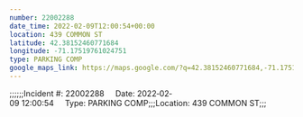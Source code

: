 ```yaml
---
number: 22002288
date_time: 2022-02-09T12:00:54+00:00
location: 439 COMMON ST
latitude: 42.38152460771684
longitude: -71.17519761024751
type: PARKING COMP
google_maps_link: https://maps.google.com/?q=42.38152460771684,-71.17519761024751
---
```


;;;;;;Incident #: 22002288     Date: 2022‐02‐09 12:00:54     Type: PARKING COMP;;;Location: 439 COMMON ST;;;
